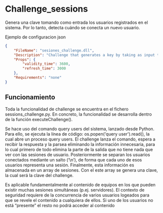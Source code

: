 # Challenge_sessions
Genera una clave tomando como entrada los usuarios registrados en el sistema. Por lo tanto, detecta cuándo se conecta un nuevo usuario.

Ejemplo de configuracion json
```json
{
	"FileName": "sesiones_challenge.dll",
	"Description": "Challenge that generates a key by taking as input the logged in users in the system. Therefore it detects when a new user is logged in.",
	"Props": {
		"validity_time": 3600,
		"refresh_time": 3000
	},
	"Requirements": "none"
}
```

## Funcionamiento

Toda la funcionalidad de challenge se encuentra en el fichero sessions_challenge.py. En concreto, la funcionalidad se desarrolla dentro de la función executeChallenge(). 

Se hace uso del comando query users del sistema, lanzado desde Python. Para ello, se ejecuta la línea de código: os.popen('query user').read(), la cual abre un proceso query users. El challenge lanza el comando, espera a recibir la respuesta y la parsea eliminando la información innecesaria, para lo cual primero de todo elimina la parte de la salida que no tiene nada que ver con las sesiones de usuario. Posteriormente se separan los usuarios conectados mediante un salto (‘\n’), de forma que cada uno de esos usuarios representa una sesión. Finalmente, esta información es almacenada en un array de sesiones. Con el este array se genera una clave, la cual será la clave del challenge.

Es aplicable fundamentalmente al contenido de equipos en los que pueden existir muchas sesiones simultáneas (p.ej. servidores).
El contexto de seguridad requiere de la concurrencia de varios usuarios logeados para que se revele el contenido a cualquiera de ellos. Si uno de los usuarios no está “presente” el resto no podrá acceder al contenido
